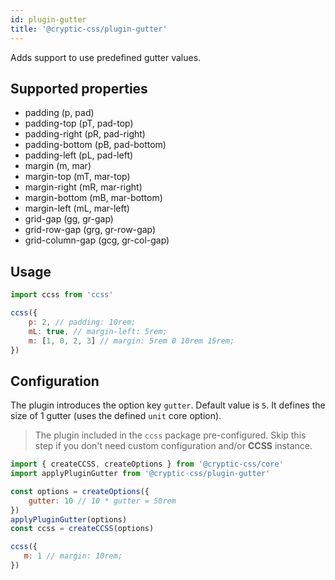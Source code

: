 ```yaml
---
id: plugin-gutter
title: '@cryptic-css/plugin-gutter'
---
```


Adds support to use predefined gutter values.

## Supported properties

-   padding (p, pad)
-   padding-top (pT, pad-top)
-   padding-right (pR, pad-right)
-   padding-bottom (pB, pad-bottom)
-   padding-left (pL, pad-left)
-   margin (m, mar)
-   margin-top (mT, mar-top)
-   margin-right (mR, mar-right)
-   margin-bottom (mB, mar-bottom)
-   margin-left (mL, mar-left)
-   grid-gap (gg, gr-gap)
-   grid-row-gap (grg, gr-row-gap)
-   grid-column-gap (gcg, gr-col-gap)

## Usage

```js
import ccss from 'ccss'

ccss({
    p: 2, // padding: 10rem;
    mL: true, // margin-left: 5rem;
    m: [1, 0, 2, 3] // margin: 5rem 0 10rem 15rem;
})
```

## Configuration

The plugin introduces the option key `gutter`. Default value is `5`.
It defines the size of 1 gutter (uses the defined `unit` core option).

> The plugin included in the `ccss` package pre-configured.
Skip this step if you don't need custom configuration and/or **CCSS** instance.

```js
import { createCCSS, createOptions } from '@cryptic-css/core'
import applyPluginGutter from '@cryptic-css/plugin-gutter'

const options = createOptions({
    gutter: 10 // 10 * gutter = 50rem
})
applyPluginGutter(options)
const ccss = createCCSS(options)

ccss({
   m: 1 // margin: 10rem;
})
```
